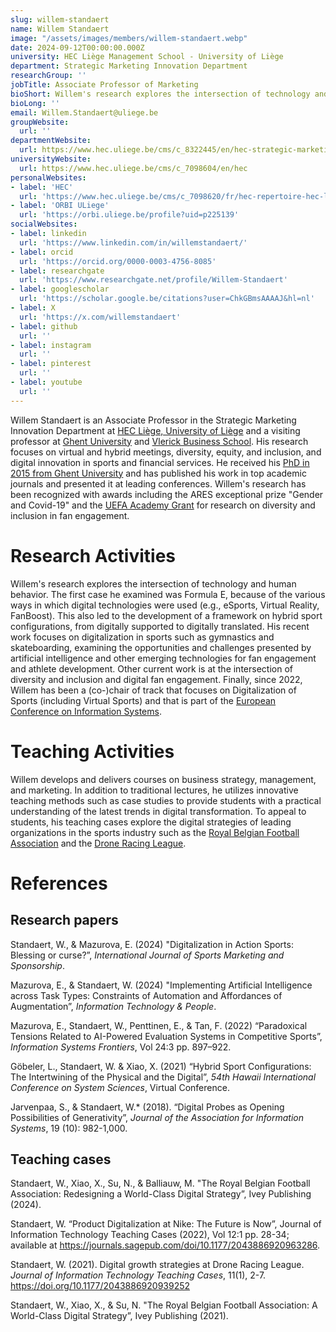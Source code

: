 ```yaml
---
slug: willem-standaert
name: Willem Standaert
image: "/assets/images/members/willem-standaert.webp"
date: 2024-09-12T00:00:00.000Z
university: HEC Liège Management School - University of Liège
department: Strategic Marketing Innovation Department
researchGroup: ''
jobTitle: Associate Professor of Marketing
bioShort: Willem's research explores the intersection of technology and human behaviour in the fields of sport management, marketing and innovation.
bioLong: ''
email: Willem.Standaert@uliege.be
groupWebsite:
  url: ''
departmentWebsite:
  url: https://www.hec.uliege.be/cms/c_8322445/en/hec-strategic-marketing-innovation
universityWebsite:
  url: https://www.hec.uliege.be/cms/c_7098604/en/hec
personalWebsites:
- label: 'HEC'
  url: 'https://www.hec.uliege.be/cms/c_7098620/fr/hec-repertoire-hec-liege?uid=u232106'
- label: 'ORBI ULiege'
  url: 'https://orbi.uliege.be/profile?uid=p225139'
socialWebsites:
- label: linkedin
  url: 'https://www.linkedin.com/in/willemstandaert/'
- label: orcid
  url: 'https://orcid.org/0000-0003-4756-8085'
- label: researchgate
  url: 'https://www.researchgate.net/profile/Willem-Standaert'
- label: googlescholar
  url: 'https://scholar.google.be/citations?user=ChkGBmsAAAAJ&hl=nl'
- label: X
  url: 'https://x.com/willemstandaert'
- label: github
  url: ''
- label: instagram
  url: ''
- label: pinterest
  url: ''
- label: youtube
  url: ''
---
```


Willem Standaert is an Associate Professor in the Strategic Marketing Innovation Department at [HEC Liège, University of Liège](https://www.uliege.be/cms/c_11403492/en/willem-standaert) and a visiting professor at [Ghent University](https://research.ugent.be/web/person/willem-standaert-0/en) and [Vlerick Business School](https://www.vlerick.com/nl/zoek-professoren-en-experts/willem-standaert/). His research focuses on virtual and hybrid meetings, diversity, equity, and inclusion, and digital innovation in sports and financial services. He received his [PhD in 2015 from Ghent University](https://lib.ugent.be/catalog/pug01:5963852) and has published his work in top academic journals and presented it at leading conferences. Willem's research has been recognized with awards including the ARES exceptional prize "Gender and Covid-19" and the [UEFA Academy Grant](https://uefaacademy.com/courses/rgp/) for research on diversity and inclusion in fan engagement.

# Research Activities
Willem's research explores the intersection of technology and human behavior. The first case he examined was Formula E, because of the various ways in which digital technologies were used (e.g., eSports, Virtual Reality, FanBoost). This also led to the development of a framework on hybrid sport configurations, from digitally supported to digitally translated. His recent work focuses on digitalization in sports such as gymnastics and skateboarding, examining the opportunities and challenges presented by artificial intelligence and other emerging technologies for fan engagement and athlete development. Other current work is at the intersection of diversity and inclusion and digital fan engagement. Finally, since 2022, Willem has been a (co-)chair of track that focuses on Digitalization of Sports (including Virtual Sports) and that is part of the [European Conference on Information Systems](https://aisnet.org/page/ECISPage).

# Teaching Activities
Willem develops and delivers courses on business strategy, management, and marketing. In addition to traditional lectures, he utilizes innovative teaching methods such as case studies to provide students with a practical understanding of the latest trends in digital transformation. To appeal to students, his teaching cases explore the digital strategies of leading organizations in the sports industry such as the [Royal Belgian Football Association](https://footbelsite-prod.rbfa.be/en/about-us/rbfa-knowledge-centre/studies/researchers-hec-liege-studied-our-football-social) and the [Drone Racing League](https://journals.sagepub.com/doi/10.1177/2043886920939252).

# References

## Research papers

Standaert, W., & Mazurova, E. (2024) "Digitalization in Action Sports: Blessing or curse?”, *International Journal of Sports Marketing and Sponsorship*.

Mazurova, E., & Standaert, W. (2024) "Implementing Artificial Intelligence across Task Types: Constraints of Automation and Affordances of Augmentation”, *Information Technology & People*.

Mazurova, E., Standaert, W., Penttinen, E., & Tan, F. (2022) “Paradoxical Tensions Related to AI-Powered Evaluation Systems in Competitive Sports”, *Information Systems Frontiers*, Vol 24:3 pp. 897–922.

Göbeler, L., Standaert, W. & Xiao, X. (2021) “Hybrid Sport Configurations: The Intertwining of the Physical and the Digital”, *54th Hawaii International Conference on System Sciences*, Virtual Conference.

Jarvenpaa, S., & Standaert, W.\* (2018). “Digital Probes as Opening Possibilities of Generativity”, *Journal of the Association for Information Systems*, 19 (10): 982-1,000.


## Teaching cases

Standaert, W., Xiao, X., Su, N., & Balliauw, M. "The Royal Belgian Football Association: Redesigning a World-Class Digital Strategy”, Ivey Publishing (2024).

Standaert, W. “Product Digitalization at Nike: The Future is Now”, Journal of Information Technology Teaching Cases (2022), Vol 12:1 pp. 28-34; available at https://journals.sagepub.com/doi/10.1177/2043886920963286.

Standaert, W. (2021). Digital growth strategies at Drone Racing League. *Journal of Information Technology Teaching Cases*, 11(1), 2-7. https://doi.org/10.1177/2043886920939252

Standaert, W., Xiao, X., & Su, N. "The Royal Belgian Football Association: A World-Class Digital Strategy”, Ivey Publishing (2021).


